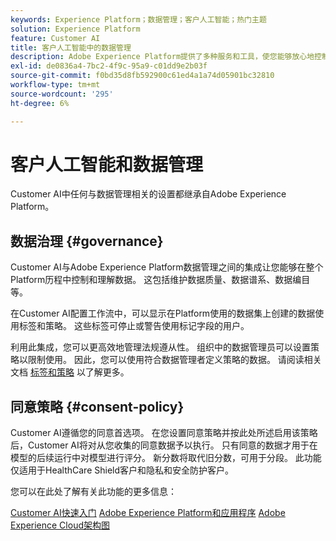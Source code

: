 ```yaml
---
keywords: Experience Platform；数据管理；客户人工智能；热门主题
solution: Experience Platform
feature: Customer AI
title: 客户人工智能中的数据管理
description: Adobe Experience Platform提供了多种服务和工具，使您能够放心地控制收集的体验数据，以符合您的业务惯例、法律义务和开发流程。
exl-id: de0836a4-7bc2-4f9c-95a9-c01dd9e2b03f
source-git-commit: f0bd35d8fb592900c61ed4a1a74d05901bc32810
workflow-type: tm+mt
source-wordcount: '295'
ht-degree: 6%

---
```


# 客户人工智能和数据管理

Customer AI中任何与数据管理相关的设置都继承自Adobe Experience Platform。

## 数据治理 {#governance}

Customer AI与Adobe Experience Platform数据管理之间的集成让您能够在整个Platform历程中控制和理解数据。 这包括维护数据质量、数据谱系、数据编目等。

在Customer AI配置工作流中，可以显示在Platform使用的数据集上创建的数据使用标签和策略。 这些标签可停止或警告使用标记字段的用户。

利用此集成，您可以更高效地管理法规遵从性。 组织中的数据管理员可以设置策略以限制使用。 因此，您可以使用符合数据管理者定义策略的数据。 请阅读相关文档 [标签和策略](https://experienceleague.adobe.com/docs/analytics-platform/using/cja-dataviews/data-governance.html) 以了解更多。

## 同意策略 {#consent-policy}

Customer AI遵循您的同意首选项。 在您设置同意策略并按此处所述启用该策略后，Customer AI将对从您收集的同意数据予以执行。 只有同意的数据才用于在模型的后续运行中对模型进行评分。 新分数将取代旧分数，可用于分段。 此功能仅适用于HealthCare Shield客户和隐私和安全防护客户。

您可以在此处了解有关此功能的更多信息：

[Customer AI快速入门](../../customer-ai/getting-started.md)
[Adobe Experience Platform和应用程序](https://experienceleague.adobe.com/docs/blueprints-learn/architecture/architecture-overview/platform-applications.html)
[Adobe Experience Cloud架构图](https://experienceleague.adobe.com/docs/blueprints-learn/architecture/architecture-overview/experience-cloud.html)
